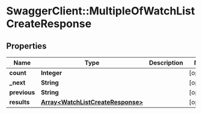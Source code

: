 # SwaggerClient::MultipleOfWatchListCreateResponse

## Properties
Name | Type | Description | Notes
------------ | ------------- | ------------- | -------------
**count** | **Integer** |  | [optional] 
**_next** | **String** |  | [optional] 
**previous** | **String** |  | [optional] 
**results** | [**Array&lt;WatchListCreateResponse&gt;**](WatchListCreateResponse.md) |  | [optional] 


